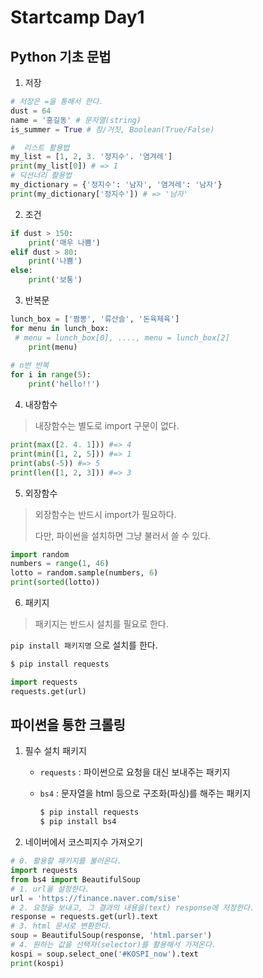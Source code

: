 # Startcamp Day1

## Python 기초 문법

1.  저장

   ```python
   # 저장은 =을 통해서 한다.
   dust = 64
   name = '홍길동' # 문자열(string)
   is_summer = True # 참/거짓, Boolean(True/False)
   
   #  리스트 활용법
   my_list = [1, 2, 3. '정지수'. '염겨레']
   print(my_list[0]) # => 1
   # 딕션너리 활용법
   my_dictionary = {'정지수': '남자', '염겨레': '남자'}
   print(my_dictionary['정지수']) # => '남자'
   ```

2.  조건

   ```python
   if dust > 150:
       print('매우 나쁨')
   elif dust > 80:
       print('나쁨')
   else:
       print('보통')
   ```

3.  반복문

   ```python
   lunch_box = ['짬뽕', '류산슬', '돈육제육']
   for menu in lunch_box:
   	# menu = lunch_box[0], ...., menu = lunch_box[2]
       print(menu)
       
   # n번 반복
   for i in range(5):
       print('hello!!')
   ```

4.  내장함수

   > 내장함수는 별도로 import 구문이 없다.

   ```python
   print(max([2. 4. 1])) #=> 4
   print(min([1, 2, 5])) #=> 1
   print(abs(-5)) #=> 5
   print(len([1, 2, 3])) #=> 3
   ```

5.  외장함수

   >외장함수는 반드시 import가 필요하다.
   >
   >다만, 파이썬을 설치하면 그냥 불러서 쓸 수 있다.

   ```python
   import random
   numbers = range(1, 46)
   lotto = random.sample(numbers, 6)
   print(sorted(lotto))
   ```

6.   패키지

   >패키지는 반드시 설치를 필요로 한다.

   `pip install 패키지명` 으로 설치를 한다.

   ```bash
   $ pip install requests
   ```

   ```python
   import requests
   requests.get(url)
   ```

## 파이썬을 통한 크롤링

1. 필수 설치 패키지

   * `requests` : 파이썬으로 요청을 대신 보내주는 패키지

   * `bs4` : 문자열을 html 등으로 구조화(파싱)를 해주는 패키지

     ```bash
     $ pip install requests
     $ pip install bs4
     ```

2.  네이버에서 코스피지수 가져오기

   ```python
   # 0. 활용할 패키지를 불러온다.
   import requests
   from bs4 import BeautifulSoup
   # 1. url을 설정한다.
   url = 'https://finance.naver.com/sise'
   # 2. 요청을 보내고, 그 결과의 내용을(text) response에 저장한다.
   response = requests.get(url).text
   # 3. html 문서로 변환한다.
   soup = BeautifulSoup(response, 'html.parser')
   # 4. 원하는 값을 선택자(selector)를 활용해서 가져온다.
   kospi = soup.select_one('#KOSPI_now').text
   print(kospi)
   ```

   

